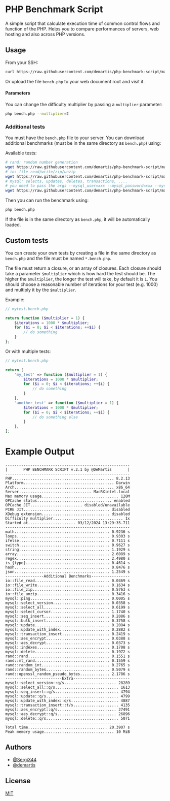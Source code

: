 # PHP Benchmark Script

A simple script that calculate execution time of common control flows
and function of the PHP. Helps you to compare performances of servers,
web hosting and also across PHP versions.

## Usage

From your SSH:

```sh
curl https://raw.githubusercontent.com/demartis/php-benchmark-script/master/bench.php | php
```

Or upload the file `bench.php` to your web document root and visit it.

#### Parameters

You can change the difficulty multiplier by passing a `multiplier` parameter:

```sh
php bench.php --multiplier=2
```

### Additional tests

You must have the `bench.php` file to your server.
You can download additional benchmarks (must be in the same directory as `bench.php`) using:

Available tests:
```sh
# rand: random number generation
wget https://raw.githubusercontent.com/demartis/php-benchmark-script/master/rand.bench.php
# io: file read/write/zip/unzip
wget https://raw.githubusercontent.com/demartis/php-benchmark-script/master/io.bench.php
# mysql: selects, updates, deletes, transactions, ....
# you need to pass the args --mysql_user=xxx --mysql_password=xxx --mysql_host=xxx (optional: --mysql_port=xxx --mysql_database=xxx)
wget https://raw.githubusercontent.com/demartis/php-benchmark-script/master/mysql.bench.php
```

Then you can run the benchmark using:

```sh
php bench.php
```

If the file is in the same directory as `bench.php`, it will be automatically loaded.

## Custom tests

You can create your own tests by creating a file in the same directory as `bench.php` and the file must be
named `*.bench.php`.

The file must return a closure, or an array of closures. Each closure should take a parameter `$multiplier` which is
how hard the test should be. The higher the `$multiplier`, the longer the test will take, by default it is `1`.
You should choose a reasonable number of iterations for your test (e.g. 1000) and multiply it by the `$multiplier`.

Example:

```php
// mytest.bench.php

return function ($multiplier = 1) {
    $iterations = 1000 * $multiplier;
    for ($i = 0; $i < $iterations; ++$i) {
        // do something
    }
};
```

Or with multiple tests:

```php
// mytest.bench.php

return [
    'my_test' => function ($multiplier = 1) {
        $iterations = 1000 * $multiplier;
        for ($i = 0; $i < $iterations; ++$i) {
            // do something
        }
    },
    'another_test' => function ($multiplier = 1) {
        $iterations = 1000 * $multiplier;
        for ($i = 0; $i < $iterations; ++$i) {
            // do something else
        }
    },
];
```

# Example Output

```
-------------------------------------------------------
|       PHP BENCHMARK SCRIPT v.2.1 by @DeMartis       |
-------------------------------------------------------
PHP............................................. 8.2.13
Platform........................................ Darwin
Arch............................................ x86_64
Server................................ MacRXintel.local
Max memory usage.................................. 128M
OPCache status................................. enabled
OPCache JIT....................... disabled/unavailable
PCRE JIT...................................... disabled
XDebug extension.............................. disabled
Difficulty multiplier............................... 1x
Started at..................... 03/12/2024 13:29:35.711
-------------------------------------------------------
math.......................................... 0.9236 s
loops......................................... 0.9303 s
ifelse........................................ 0.7111 s
switch........................................ 0.9627 s
string........................................ 1.1929 s
array......................................... 2.6089 s
regex......................................... 2.4980 s
is_{type}..................................... 0.4614 s
hash.......................................... 0.8476 s
json.......................................... 1.2549 s
-----------------Additional Benchmarks-----------------
io::file_read................................. 0.0469 s
io::file_write................................ 0.1634 s
io::file_zip.................................. 0.5763 s
io::file_unzip................................ 0.3416 s
mysql::ping................................... 0.0005 s
mysql::select_version......................... 0.0358 s
mysql::select_all............................. 0.6199 s
mysql::select_cursor.......................... 1.1740 s
mysql::seq_insert............................. 0.2086 s
mysql::bulk_insert............................ 0.3758 s
mysql::update................................. 0.2084 s
mysql::update_with_index...................... 0.2882 s
mysql::transaction_insert..................... 0.2419 s
mysql::aes_encrypt............................ 0.0388 s
mysql::aes_decrypt............................ 0.0373 s
mysql::indexes................................ 0.1708 s
mysql::delete................................. 0.1972 s
rand::rand.................................... 0.1551 s
rand::mt_rand................................. 0.1559 s
rand::random_int.............................. 0.2765 s
rand::random_bytes............................ 0.5079 s
rand::openssl_random_pseudo_bytes............. 2.1786 s
-------------------------Extra-------------------------
mysql::select_version::q/s....................... 28289
mysql::select_all::q/s............................ 1613
mysql::seq_insert::q/s............................ 4794
mysql::update::q/s................................ 4799
mysql::update_with_index::q/s..................... 4887
mysql::transaction_insert::t/s.................... 4135
mysql::aes_encrypt::q/s.......................... 27491
mysql::aes_decrypt::q/s.......................... 26896
mysql::delete::q/s................................ 5071
-------------------------------------------------------
Total time................................... 20.3907 s
Peak memory usage............................... 10 MiB

```

## Authors

- [@SergiX44](https://www.github.com/SergiX44)
- [@demartis](https://github.com/demartis)

## License

[MIT](https://choosealicense.com/licenses/mit/)

